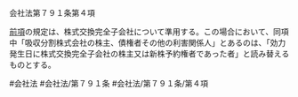 会社法第７９１条第４項

[前項](会社法＿＿＿＿第７９１条第３項)の規定は、株式交換完全子会社について準用する。この場合において、同項中「吸収分割株式会社の株主、債権者その他の利害関係人」とあるのは、「効力発生日に株式交換完全子会社の株主又は新株予約権者であった者」と読み替えるものとする。

#会社法
#会社法/第７９１条
#会社法/第７９１条/第４項
